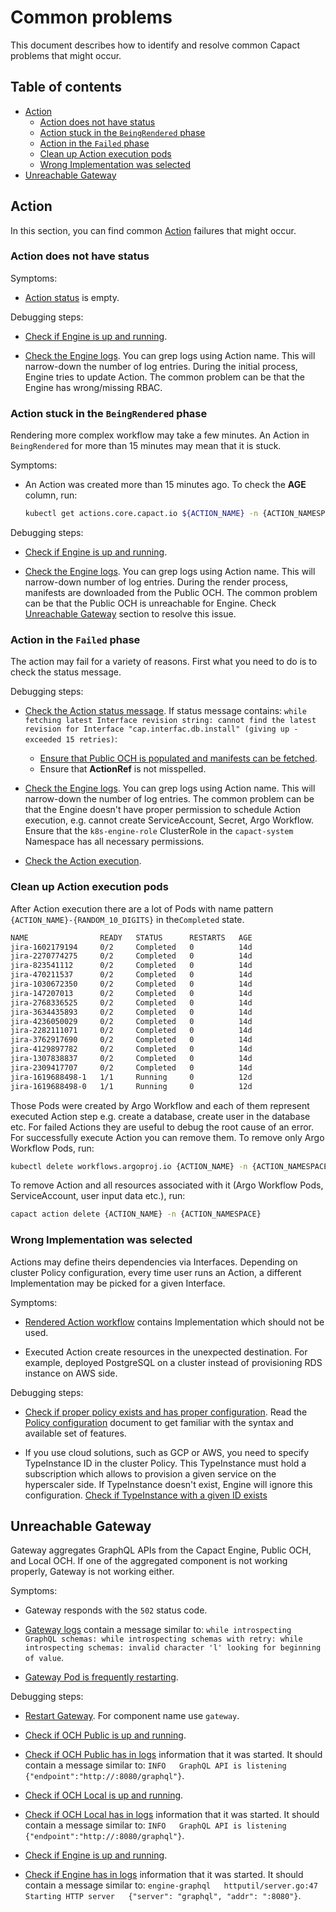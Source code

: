 # Common problems

This document describes how to identify and resolve common Capact problems that might occur.

## Table of contents

<!-- toc -->

- [Action](#action)
  * [Action does not have status](#action-does-not-have-status)
  * [Action stuck in the `BeingRendered` phase](#action-stuck-in-the-beingrendered-phase)
  * [Action in the `Failed` phase](#action-in-the-failed-phase)
  * [Clean up Action execution pods](#clean-up-action-execution-pods)
  * [Wrong Implementation was selected](#wrong-implementation-was-selected)
- [Unreachable Gateway](#unreachable-gateway)

<!-- tocstop -->

## Action

In this section, you can find common [Action](./../terminology.md#action) failures that might occur.

### Action does not have status

Symptoms:

- [Action status](diagnostics.md#checking-action-status) is empty.

Debugging steps:

- [Check if Engine is up and running](diagnostics.md#engine-health).

- [Check the Engine logs](diagnostics.md#engine-logs). You can grep logs using Action name. This will narrow-down the number of log entries. During the initial process, Engine tries to update Action. The common problem can be that the Engine has wrong/missing RBAC.

### Action stuck in the `BeingRendered` phase

Rendering more complex workflow may take a few minutes. An Action in `BeingRendered` for more than 15 minutes may mean that it is stuck.

Symptoms:

- An Action was created more than 15 minutes ago. To check the **AGE** column, run:
  
  ```bash
  kubectl get actions.core.capact.io ${ACTION_NAME} -n {ACTION_NAMESPACE}
  ```

Debugging steps:

- [Check if Engine is up and running](diagnostics.md#engine-health).

- [Check the Engine logs](diagnostics.md#engine-logs). You can grep logs using Action name. This will narrow-down number of log entries. During the render process, manifests are downloaded from the Public OCH. The common problem can be that the Public OCH is unreachable for Engine. Check [Unreachable Gateway](#unreachable-gateway) section to resolve this issue.

### Action in the `Failed` phase

The action may fail for a variety of reasons. First what you need to do is to check the status message.

Debugging steps:

- [Check the Action status message](diagnostics.md#checking-action-status-message). If status message contains: `while fetching latest Interface revision string: cannot find the latest revision for Interface "cap.interfac.db.install" (giving up - exceeded 15 retries)`:

    - [Ensure that Public OCH is populated and manifests can be fetched](diagnostics.md#checking-if-public-och-is-populated).
	- Ensure that **ActionRef** is not misspelled.

- [Check the Engine logs](diagnostics.md#engine-logs). You can grep logs using Action name. This will narrow-down the number of log entries. The common problem can be that the Engine doesn't have proper permission to schedule Action execution, e.g. cannot create ServiceAccount, Secret, Argo Workflow. Ensure that the `k8s-engine-role` ClusterRole in the `capact-system` Namespace has all necessary permissions.

- [Check the Action execution](diagnostics.md#checking-action-execution-status).

### Clean up Action execution pods

After Action execution there are a lot of Pods with name pattern `{ACTION_NAME}-{RANDOM_10_DIGITS}` in the`Completed` state.

```bash
NAME                READY   STATUS      RESTARTS   AGE
jira-1602179194     0/2     Completed   0          14d
jira-2270774275     0/2     Completed   0          14d
jira-823541112      0/2     Completed   0          14d
jira-470211537      0/2     Completed   0          14d
jira-1030672350     0/2     Completed   0          14d
jira-147207013      0/2     Completed   0          14d
jira-2768336525     0/2     Completed   0          14d
jira-3634435893     0/2     Completed   0          14d
jira-4236050029     0/2     Completed   0          14d
jira-2282111071     0/2     Completed   0          14d
jira-3762917690     0/2     Completed   0          14d
jira-4129897782     0/2     Completed   0          14d
jira-1307838837     0/2     Completed   0          14d
jira-2309417707     0/2     Completed   0          14d
jira-1619688498-1   1/1     Running     0          12d
jira-1619688498-0   1/1     Running     0          12d
```

Those Pods were created by Argo Workflow and each of them represent executed Action step e.g. create a database, create user in the database etc. For failed Actions they are useful to debug the root cause of an error. For successfully execute Action you can remove them. To remove only Argo Workflow Pods, run:

```bash
kubectl delete workflows.argoproj.io {ACTION_NAME} -n {ACTION_NAMESPACE}
```

To remove Action and all resources associated with it (Argo Workflow Pods, ServiceAccount, user input data etc.), run:

```bash
capact action delete {ACTION_NAME} -n {ACTION_NAMESPACE}
```

### Wrong Implementation was selected

Actions may define theirs dependencies via Interfaces. Depending on cluster Policy configuration, every time user runs an Action, a different Implementation may be picked for a given Interface. 

Symptoms:

- [Rendered Action workflow](diagnostics.md#checking-rendered-action-workflow) contains Implementation which should not be used. 

- Executed Action create resources in the unexpected destination. For example, deployed PostgreSQL on a cluster instead of provisioning RDS instance on AWS side.

Debugging steps:

- [Check if proper policy exists and has proper configuration](diagnostics.md#checking-cluster-policy). Read the [Policy configuration](./../policy-configuration.md) document to get familiar with the syntax and available set of features.

- If you use cloud solutions, such as GCP or AWS, you need to specify TypeInstance ID in the cluster Policy. This TypeInstance must hold a subscription which allows to provision a given service on the hyperscaler side. If TypeInstance doesn't exist, Engine will ignore this configuration. [Check if TypeInstance with a given ID exists](diagnostics.md#checking-if-typeinstance-exists) 

## Unreachable Gateway

Gateway aggregates GraphQL APIs from the Capact Engine, Public OCH, and Local OCH. If one of the aggregated component is not working properly, Gateway is not working either.

Symptoms:

- Gateway responds with the `502` status code.

- [Gateway logs](diagnostics.md#gateway-logs) contain a message similar to: `while introspecting GraphQL schemas: while introspecting schemas with retry: while introspecting schemas: invalid character 'l' looking for beginning of value`.

- [Gateway Pod is frequently restarting](diagnostics.md#gateway-health).

Debugging steps:

- [Restart Gateway](diagnostics.md#pod-restart). For component name use `gateway`.

- [Check if OCH Public is up and running](diagnostics.md#public-och-health).

- [Check if OCH Public has in logs](diagnostics.md#public-och-logs) information that it was started. It should contain a message similar to: `INFO   GraphQL API is listening   {"endpoint":"http://:8080/graphql"}`.

- [Check if OCH Local is up and running](diagnostics.md#local-och-health).

- [Check if OCH Local has in logs](diagnostics.md#local-och-logs) information that it was started. It should contain a message similar to: `INFO   GraphQL API is listening   {"endpoint":"http://:8080/graphql"}`.

- [Check if Engine is up and running](diagnostics.md#engine-health).

- [Check if Engine has in logs](diagnostics.md#engine-logs) information that it was started. It should contain a message similar to: `engine-graphql   httputil/server.go:47  Starting HTTP server   {"server": "graphql", "addr": ":8080"}`.
